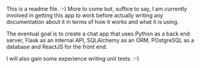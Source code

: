 This is a readme file. :-)
More to come but, suffice to say, I am currently involved in getting this app to work before actually writing any documentation about it in terms of how it works and what it is using.

The eventual goal is to create a chat app that uses Python as a back end server, Flask as an internal API, SQLAlchemy as an ORM, POstgreSQL as a database and ReactJS for the front end.

I will also gain some experience writing unit tests. :-)

